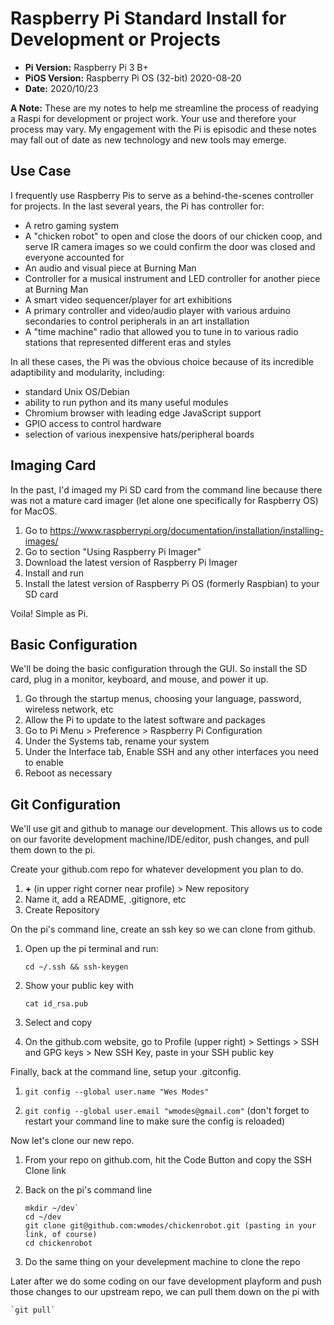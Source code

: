 # Raspberry Pi Standard Install for Development or Projects

* **Pi Version:** Raspberry Pi 3 B+
* **PiOS Version:** Raspberry Pi OS (32-bit) 2020-08-20
* **Date:** 2020/10/23

**A Note:** These are my notes to help me streamline the process of readying a Raspi for development or project work. Your use and therefore your process may vary. My engagement with the Pi is episodic and these notes may fall out of date as new technology and new tools may emerge.

## Use Case

I frequently use Raspberry Pis to serve as a behind-the-scenes controller for projects. In the last several years, the Pi has controller for:

* A retro gaming system
* A "chicken robot" to open and close the doors of our chicken coop, and serve IR camera images so we could confirm the door was closed and everyone accounted for
* An audio and visual piece at Burning Man
* Controller for a musical instrument and LED controller for another piece at Burning Man
* A smart video sequencer/player for art exhibitions
* A primary controller and video/audio player with various arduino secondaries to control peripherals in an art installation
* A "time machine" radio that allowed you to tune in to various radio stations that represented different eras and styles

In all these cases, the Pi was the obvious choice because of its incredible adaptibility and modularity, including:

* standard Unix OS/Debian
* ability to run python and its many useful modules
* Chromium browser with leading edge JavaScript support
* GPIO access to control hardware
* selection of various inexpensive hats/peripheral boards

## Imaging Card

In the past, I'd imaged my Pi SD card from the command line because there was not a mature card imager (let alone one specifically for Raspberry OS) for MacOS.

1. Go to https://www.raspberrypi.org/documentation/installation/installing-images/
2. Go to section "Using Raspberry Pi Imager"
3. Download the latest version of Raspberry Pi Imager
4. Install and run
5. Install the latest version of Raspberry Pi OS (formerly Raspbian) to your SD card

Voila! Simple as Pi.

## Basic Configuration

We'll be doing the basic configuration through the GUI. So install the SD card, plug in a monitor, keyboard, and mouse, and power it up.

1. Go through the startup menus, choosing your language, password, wireless network, etc
1. Allow the Pi to update to the latest software and packages
1. Go to Pi Menu > Preference > Raspberry Pi Configuration
1. Under the Systems tab, rename your system
1. Under the Interface tab, Enable SSH and any other interfaces you need to enable
1. Reboot as necessary

## Git Configuration

We'll use git and github to manage our development. This allows us to code on our favorite development machine/IDE/editor, push changes, and pull them down to the pi. 

Create your github.com repo for whatever development you plan to do.

1. **+** (in upper right corner near profile) > New repository 
1. Name it, add a README, .gitignore, etc 
1. Create Repository

On the pi's command line, create an ssh key so we can clone from github.

1. Open up the pi terminal and run:

    `cd ~/.ssh && ssh-keygen`
    
1. Show your public key with

    `cat id_rsa.pub`
    
1. Select and copy
1. On the github.com website, go to Profile (upper right) > Settings > SSH and GPG keys > New SSH Key, paste in your SSH public key
  
Finally, back at the command line, setup your .gitconfig.

1. `git config --global user.name "Wes Modes"`

1. `git config --global user.email "wmodes@gmail.com"` (don't forget to restart your command line to make sure the config is reloaded)

Now let's clone our new repo.

1. From your repo on github.com, hit the Code Button and copy the SSH Clone link
1. Back on the pi's command line

    ```
    mkdir ~/dev`
    cd ~/dev
    git clone git@github.com:wmodes/chickenrobot.git (pasting in your link, of course)
    cd chickenrobot
    ```
1. Do the same thing on your develepment machine to clone the repo

Later after we do some coding on our fave development playform and push those changes to our upstream repo, we can pull them down on the pi with

    `git pull`


